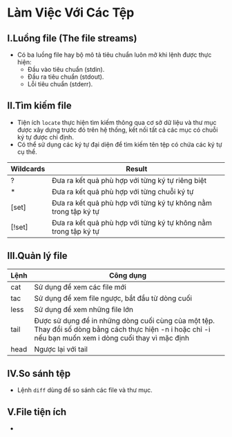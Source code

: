 # Làm Việc Với Các Tệp  

## I.Luồng file (The file streams)  
- Có ba luồng file hay bộ mô tả tiêu chuẩn luôn mở khi lệnh được thực hiện:  
  - Đầu vào tiêu chuẩn (stdin).   
  - Đầu ra tiêu chuẩn (stdout).  
  - Lỗi tiêu chuẩn (stderr).  

## II.Tìm kiếm file
- Tiện ích `locate` thực hiện tìm kiếm thông qua cơ sở dữ liệu và thư mục được xây dựng trước đó trên hệ thống, kết nối tất cả các mục có chuỗi ký tự được chỉ định.  
- Có thể sử dụng các ký tự đại diện để tìm kiếm tên tệp có chứa các ký tự cụ thể.  

|Wildcards|Result|  
|---------|-----------|  
|?     |Đưa ra kết quả phù hợp với từng ký tự riêng biệt|  
|*     |Đưa ra kết quả phù hợp với từng chuỗi ký tự|  
|[set] |Đưa ra kết quả phù hợp với từng ký tự không nằm trong tập ký tự|  
|[!set]|Đưa ra kết quả phù hợp với từng ký tự không nằm trong tập ký tự|  

## III.Quản lý file
|Lệnh|Công dụng|  
|-------|-----------|  
|cat  |Sử dụng để xem các file mới|  
|tac  |Sử dụng để xem file ngược, bắt đầu từ dòng cuối|  
|less |Sử dụng để xem những file lớn|  
|tail |Được sử dụng để in những dòng cuối cùng của một tệp. Thay đổi số dòng bằng cách thực hiện -n i hoặc chỉ -i nếu bạn muốn xem i dòng cuối thay vì mặc định|  
|head |Ngược lại với tail|  

## IV.So sánh tệp
- Lệnh `diff` dùng để so sánh các file và thư mục.

## V.File tiện ích
-   
